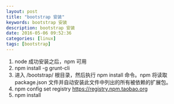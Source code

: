 ```yaml
---
layout: post
title: "bootstrap 安装"
keywords: bootstrap 安装
description: bootstrap 安装
date: 2016-05-06 09:52:36
categories: [linux]
tags: [bootstrap]
---
```


1. node 成功安装之后，npm 可用
2. npm install -g grunt-cli
3. 进入 /bootstrap/ 根目录，然后执行 npm install 命令。npm 将读取 package.json 文件并自动安装此文件中列出的所有被依赖的扩展包。
4. npm config set registry https://registry.npm.taobao.org
5. npm install

